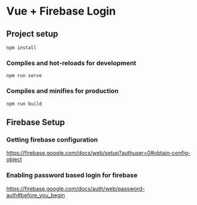 # Vue + Firebase Login

## Project setup
```
npm install
```

### Compiles and hot-reloads for development
```
npm run serve
```

### Compiles and minifies for production
```
npm run build
```

## Firebase Setup

### Getting firebase configuration

https://firebase.google.com/docs/web/setup?authuser=0#obtain-config-object

### Enabling password based login for firebase

https://firebase.google.com/docs/auth/web/password-auth#before_you_begin
